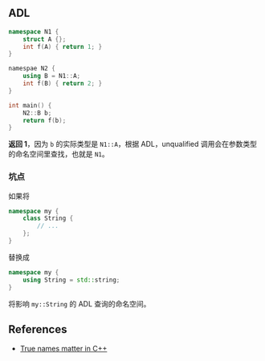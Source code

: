 ## ADL

```cpp
namespace N1 {
    struct A {};
    int f(A) { return 1; }
}

namespae N2 {
    using B = N1::A;
    int f(B) { return 2; }
}

int main() {
    N2::B b;
    return f(b);
}
```

**返回 1**，因为 `b` 的实际类型是 `N1::A`，根据 ADL，unqualified 调用会在参数类型的命名空间里查找，也就是 `N1`。

### 坑点

如果将

```cpp
namespace my {
    class String {
        // ...
    };
}
```

替换成

```cpp
namespace my {
    using String = std::string;
}
```

将影响 `my::String` 的 ADL 查询的命名空间。

## References

* [True names matter in C++](https://quuxplusone.github.io/blog/2025/08/01/true-names/)
